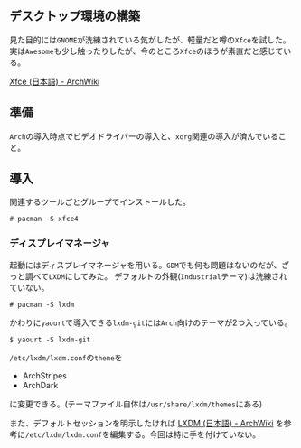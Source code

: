 デスクトップ環境の構築
---

見た目的には`GNOME`が洗練されている気がしたが、軽量だと噂の`Xfce`を試した。
実は`Awesome`も少し触ったりしたが、今のところ`Xfce`のほうが素直だと感じている。

[Xfce (日本語) - ArchWiki](https://wiki.archlinux.org/index.php/Xfce_(%E6%97%A5%E6%9C%AC%E8%AA%9E))

## 準備

`Arch`の導入時点でビデオドライバーの導入と、`xorg`関連の導入が済んでいること。

## 導入

関連するツールごとグループでインストールした。

~~~
# pacman -S xfce4
~~~

### ディスプレイマネージャ

起動にはディスプレイマネージャを用いる。`GDM`でも何も問題はないのだが、ざっと調べて`LXDM`にしてみた。
デフォルトの外観(`Industrial`テーマ)は洗練されていない。

~~~
# pacman -S lxdm
~~~

かわりに`yaourt`で導入できる`lxdm-git`には`Arch`向けのテーマが2つ入っている。

~~~
$ yaourt -S lxdm-git
~~~

`/etc/lxdm/lxdm.conf`の`theme`を

* ArchStripes
* ArchDark

に変更できる。(テーマファイル自体は`/usr/share/lxdm/themes`にある)

また、デフォルトセッションを明示したければ
[LXDM (日本語) - ArchWiki](https://wiki.archlinux.org/index.php/LXDM_(%E6%97%A5%E6%9C%AC%E8%AA%9E))
を参考に`/etc/lxdm/lxdm.conf`を編集する。今回は特に手を付けていない。
